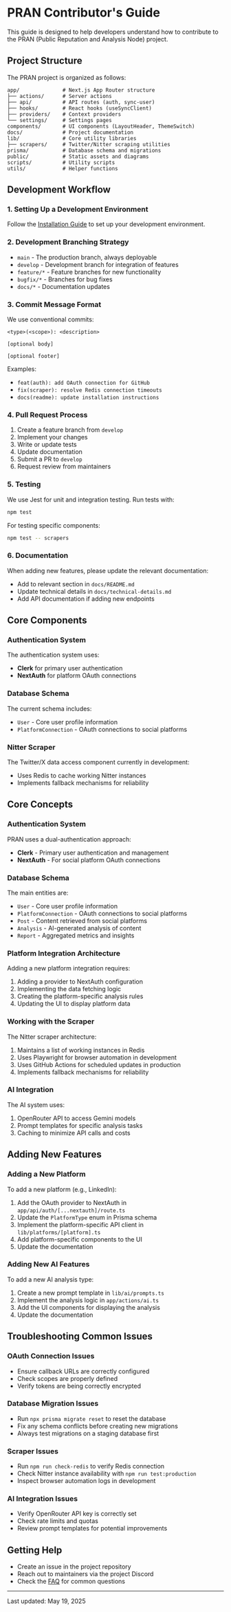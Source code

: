 # PRAN Contributor's Guide

This guide is designed to help developers understand how to contribute to the PRAN (Public Reputation and Analysis Node) project.

## Project Structure

The PRAN project is organized as follows:

```
app/              # Next.js App Router structure
├── actions/      # Server actions
├── api/          # API routes (auth, sync-user)
├── hooks/        # React hooks (useSyncClient)
├── providers/    # Context providers
└── settings/     # Settings pages
components/       # UI components (LayoutHeader, ThemeSwitch)
docs/             # Project documentation
lib/              # Core utility libraries
├── scrapers/     # Twitter/Nitter scraping utilities
prisma/           # Database schema and migrations
public/           # Static assets and diagrams
scripts/          # Utility scripts
utils/            # Helper functions
```

## Development Workflow

### 1. Setting Up a Development Environment

Follow the [Installation Guide](./installation-guide.md) to set up your development environment.

### 2. Development Branching Strategy

- `main` - The production branch, always deployable
- `develop` - Development branch for integration of features
- `feature/*` - Feature branches for new functionality
- `bugfix/*` - Branches for bug fixes
- `docs/*` - Documentation updates

### 3. Commit Message Format

We use conventional commits:

```
<type>(<scope>): <description>

[optional body]

[optional footer]
```

Examples:
- `feat(auth): add OAuth connection for GitHub`
- `fix(scraper): resolve Redis connection timeouts`
- `docs(readme): update installation instructions`

### 4. Pull Request Process

1. Create a feature branch from `develop`
2. Implement your changes
3. Write or update tests
4. Update documentation
5. Submit a PR to `develop`
6. Request review from maintainers

### 5. Testing

We use Jest for unit and integration testing. Run tests with:

```bash
npm test
```

For testing specific components:

```bash
npm test -- scrapers
```

### 6. Documentation

When adding new features, please update the relevant documentation:

- Add to relevant section in `docs/README.md`
- Update technical details in `docs/technical-details.md`
- Add API documentation if adding new endpoints

## Core Components

### Authentication System

The authentication system uses:
- **Clerk** for primary user authentication
- **NextAuth** for platform OAuth connections

### Database Schema

The current schema includes:
- `User` - Core user profile information
- `PlatformConnection` - OAuth connections to social platforms

### Nitter Scraper

The Twitter/X data access component currently in development:
- Uses Redis to cache working Nitter instances
- Implements fallback mechanisms for reliability

## Core Concepts

### Authentication System

PRAN uses a dual-authentication approach:

- **Clerk** - Primary user authentication and management
- **NextAuth** - For social platform OAuth connections

### Database Schema

The main entities are:

- `User` - Core user profile information
- `PlatformConnection` - OAuth connections to social platforms
- `Post` - Content retrieved from social platforms
- `Analysis` - AI-generated analysis of content
- `Report` - Aggregated metrics and insights

### Platform Integration Architecture

Adding a new platform integration requires:

1. Adding a provider to NextAuth configuration
2. Implementing the data fetching logic
3. Creating the platform-specific analysis rules
4. Updating the UI to display platform data

### Working with the Scraper

The Nitter scraper architecture:

1. Maintains a list of working instances in Redis
2. Uses Playwright for browser automation in development
3. Uses GitHub Actions for scheduled updates in production
4. Implements fallback mechanisms for reliability

### AI Integration

The AI system uses:

1. OpenRouter API to access Gemini models
2. Prompt templates for specific analysis tasks
3. Caching to minimize API calls and costs

## Adding New Features

### Adding a New Platform

To add a new platform (e.g., LinkedIn):

1. Add the OAuth provider to NextAuth in `app/api/auth/[...nextauth]/route.ts`
2. Update the `PlatformType` enum in Prisma schema
3. Implement the platform-specific API client in `lib/platforms/[platform].ts`
4. Add platform-specific components to the UI
5. Update the documentation

### Adding New AI Features

To add a new AI analysis type:

1. Create a new prompt template in `lib/ai/prompts.ts`
2. Implement the analysis logic in `app/actions/ai.ts`
3. Add the UI components for displaying the analysis
4. Update the documentation

## Troubleshooting Common Issues

### OAuth Connection Issues

- Ensure callback URLs are correctly configured
- Check scopes are properly defined
- Verify tokens are being correctly encrypted

### Database Migration Issues

- Run `npx prisma migrate reset` to reset the database
- Fix any schema conflicts before creating new migrations
- Always test migrations on a staging database first

### Scraper Issues

- Run `npm run check-redis` to verify Redis connection
- Check Nitter instance availability with `npm run test:production`
- Inspect browser automation logs in development

### AI Integration Issues

- Verify OpenRouter API key is correctly set
- Check rate limits and quotas
- Review prompt templates for potential improvements

## Getting Help

- Create an issue in the project repository
- Reach out to maintainers via the project Discord
- Check the [FAQ](./faq.md) for common questions

---

Last updated: May 19, 2025
